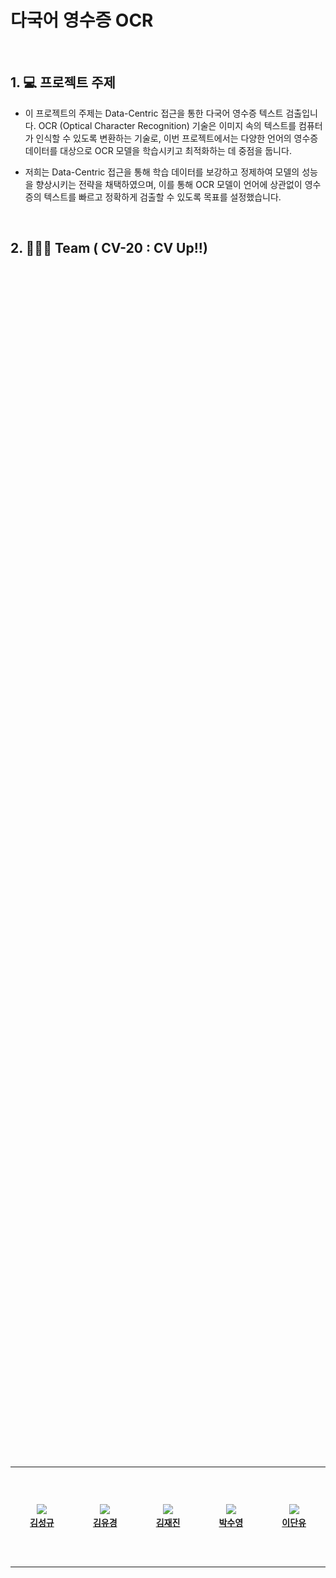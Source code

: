 # 다국어 영수증 OCR
<br>

## 1. 💻 프로젝트 주제

- 이 프로젝트의 주제는 Data-Centric 접근을 통한 다국어 영수증 텍스트 검출입니다. OCR (Optical Character Recognition) 기술은 이미지 속의 텍스트를 컴퓨터가 인식할 수 있도록 변환하는 기술로, 이번 프로젝트에서는 다양한 언어의 영수증 데이터를 대상으로 OCR 모델을 학습시키고 최적화하는 데 중점을 둡니다. 

- 저희는 Data-Centric 접근을 통해 학습 데이터를 보강하고 정제하여 모델의 성능을 향상시키는 전략을 채택하였으며, 이를 통해 OCR 모델이 언어에 상관없이 영수증의 텍스트를 빠르고 정확하게 검출할 수 있도록 목표를 설정했습니다.

<br>

## 2. 🧑‍🤝‍🧑 Team ( CV-20 : CV Up!!)
<div style="display: flex; justify-content: center; align-items: center; height: 100vh;">
    <table style="margin: auto; border-collapse: collapse;">
        <tr height="160px">
            <td align="center" width="150px">
                <a href="https://github.com/kaeh3403"><img height="110px"  src="https://avatars.githubusercontent.com/kaeh3403"></a>
                <br/>
                <a href="https://github.com/kaeh3403"><strong>김성규</strong></a>
                <br />
            </td>
            <td align="center" width="150px">
                <a href="https://github.com/sweetpotato15"><img height="110px"  src="https://avatars.githubusercontent.com/sweetpotato15"/></a>
                <br/>
                <a href="https://github.com/sweetpotato15"><strong>김유경</strong></a>
                <br />
            </td>
            <td align="center" width="150px">
                <a href="https://github.com/jeajin"><img height="110px"  src="https://avatars.githubusercontent.com/jeajin"/></a>
                <br/>
                <a href="https://github.com/jeajin"><strong>김재진</strong></a>
                <br />
            </td>
            <td align="center" width="150px">
                <a href="https://github.com/SuyoungPark11"><img height="110px" src="https://avatars.githubusercontent.com/SuyoungPark11"/></a>
                <br />
                <a href="https://github.com/SuyoungPark11"><strong>박수영</strong></a>
                <br />
            </td>
            <td align="center" width="150px">
                <a href="https://github.com/uddaniiii"><img height="110px" src="https://avatars.githubusercontent.com/uddaniiii"/></a>
                <br />
                <a href="https://github.com/uddaniiii"><strong>이단유</strong></a>
                <br />
            </td>
    </table> 
</div>

|Name|Roles|
|:---:|:---:|
|김성규| 타임라인 관리, EDA 분석 |
|김유경| 보고서 관리, slack 아이디어 공유, EDA 분석 |
|김재진| Github 관리, EDA 분석, HEM |
|박수영| 코드 리팩토링, EDA 분석|
|이단유| 보고서 관리, EDA 분석|

wrap up 레포트 : [wrap up report](etc/cv_20_OCR_Wrap-Up_Report.pdf)

<br>

## 3. 📸 데이터 EDA
-  baseline의 inference 결과를 시각화 해봤을때 영수증의 구분선이나 특수문자가 있는 부분에서 예측이 잘 안되는  경향을 보였기 때문에 json파일의 transcription이 비어있거나, 특수문자가 50% 이상 포함되어 있는 객체들을 제외하고 학습을 진행하여 예측 정확도를 올리는 가설을 설정했습니다.

<br>
<div style="text-align: center;">
  <img src="etc/eda_images/1-1.png" alt="이미지 1-1" width="64%">
  <img src="etc/eda_images/1-2.png" alt="이미지 1-2" width="30%">
</div>
<br>


- 또한, 이미지의 RGB 채널의 평균값을 분석한 결과, 각 채널이 유사한 분포를 보이고 있으며 주로 120~180 사이에 집중되어 있음을 확인했습니다. 이는 색상 정보가 이미지에서 상대적으로 덜 중요하다고 판단하여, 색상에 따른 잡음이나 변동을 줄이기 위해 그레이스케일을 적용하는 방안을 고려하였습니다. 

<br>
<div style="text-align: center;">
  <img src="etc/eda_images/2.png" alt="이미지 2" width="90%">
</div>
<br>


- bounding box 각도 분포를 보면 대부분이 x축에 평행인 분포를 보였으나, 일부 객체의 비틀어진 분포를 확인했습니다. 또한, 이미지 상에서 영수증 영역 밖으로 나오는 bbox가 존재하는 것을 확인했습니다. 이러한 문제를 해결하기 위해 Relabeling 작업을 결정하였습니다.

<br>
<div style="text-align: center;">
  <img src="etc/eda_images/3.png" alt="이미지 3" width="60%">
</div>
<br>


- 언어별 이미지 면적 대비 bounding box 객체 합의 비율 분포를 시각화한 결과 대부분 이미지의 50% 이하 면적을 차지함을 확인했습니다.


<br>
<div style="display: grid; grid-template-columns: repeat(2, 1fr); gap: 10px;">
  <img src="etc/eda_images/4-1.png" alt="이미지 4-1" style="width: 45%;">
  <img src="etc/eda_images/4-2.png" alt="이미지 4-2" style="width: 45%;">
  <img src="etc/eda_images/4-3.png" alt="이미지 4-3" style="width: 45%;">
  <img src="etc/eda_images/4-4.png" alt="이미지 4-4" style="width: 45%;">
</div>
<br>


- 또한 bounding box의 중심점 분포를 시각화한 결과 매우 다양한 크기의 이미지들이 존재하지만 어느 정도의 이미지 크기에 가장 객체가 많이 존재하는지 확인하였습니다.
이 결과들을 통해 영수증의 영역([x_min,y_min],[x_max, y_max])만 crop하여 입력으로 넣는 방안을 고려했습니다.

<br>
<div style="display: grid; grid-template-columns: repeat(2, 1fr); gap: 10px;">
  <img src="etc/eda_images/5-1.png" alt="이미지 5-1" style="width: 45%;">
  <img src="etc/eda_images/5-2.png" alt="이미지 5-2" style="width: 45%;">
  <img src="etc/eda_images/5-3.png" alt="이미지 5-3" style="width: 45%;">
  <img src="etc/eda_images/5-4.png" alt="이미지 5-4" style="width: 45%;">
</div>
<br>


<br>

## 4. 📝프로젝트 수행 결과
### 4.1. Data preprocessing

<br>

- 특수문자 제거
    EDA 결과를 바탕으로 영수증 안의 구분선을 어지럽게 예측하는 문제점을 해결하기위해 transcription의 50%이상이 특수문자이거나 비어있으면(구분선) 그 객체를 제외하고 학습하였습니다. 
    실험 결과를 시각화했을때 바운딩박스가 더 잘 예측된 것 같았지만, precision이 오르고 recall이 떨어져 성능이 근소하게 낮아졌습니다. 하여 구분선을 포함하여 학습하기로 하였습니다.
  
<div style="display: flex; justify-content: center; align-items: center; height: 100vh;">
  <table style="margin: auto; border-collapse: collapse;">
    <thead>
      <tr>
        <th>Data</th>
        <th>Precision</th>
        <th>Recall</th>
        <th>F1 score</th>
      </tr>
    </thead>
    <tbody>
      <tr>
        <td>Original</td>
        <td>0.7775</td>
        <td>0.8570</td>
        <td>0.8153</td>
      </tr>
      <tr>
        <td>Remove special characters</td>
        <td>0.8659</td>
        <td>0.7673</td>
        <td>0.8136</td>
      </tr>
    </tbody>
  </table>
</div>

   

<br>

- Gray-Scale
    
    색상에 따른 잡음이나 변동을 줄이기 위해 그레이스케일 전처리 기법을 적용했으며, 단일 채널로 구성하여 메모리 사용량과 연산 시간을 줄일 수 있었습니다.
    그 결과, precision이 0.7775에서 0.8071로 상승하며 최종 F1 score가 증가하는 것을 확인했습니다.    
<div style="display: flex; justify-content: center; align-items: center;">
  <table style="margin: auto;">
    <thead>
      <tr>
        <th>Data</th>
        <th>Gray-Scale</th>
        <th>Precision</th>
        <th>Recall</th>
        <th>F1 score</th>
      </tr>
    </thead>
    <tbody>
      <tr>
        <td>Original</td>
        <td>X</td>
        <td>0.7775</td>
        <td>0.8570</td>
        <td>0.8153</td>
      </tr>
      <tr>
        <td>Original</td>
        <td>O</td>
        <td>0.8071</td>
        <td>0.8483</td>
        <td>0.8272</td>
      </tr>
    </tbody>
  </table>
</div>
    

    
<br>

- Relabeling
    
    CVAT(Computer Vision Annotation Tool)를 활용하여 영수증 밖으로 벗어난 바운딩 박스를 조정하고, angle loss를 줄이기 위해 바운딩 박스가 x축에 평행하도록 수정했습니다. 또한, 바운딩 박스의 좌표를 좌상단부터 시계 방향 순으로 정렬하여 일관성을 높였습니다.
    Relabeling한 데이터로 실험해본 결과, F1 score는 유사했으나 precision이 0.7775에서 0.8093으로 상승하여 예측의 신뢰도가 향상되었습니다. 이에 따라 이후 실험은 Relabeling한 데이터를 기반으로 진행했습니다.    
<div style="display: flex; justify-content: center; align-items: center;">
  <table style="margin: auto;">
    <thead>
      <tr>
        <th>Data</th>
        <th>Precision</th>
        <th>Recall</th>
        <th>F1 score</th>
      </tr>
    </thead>
    <tbody>
      <tr>
        <td>Original</td>
        <td>0.7775</td>
        <td>0.8570</td>
        <td>0.8153</td>
      </tr>
      <tr>
        <td>Relabeling</td>
        <td>0.8093</td>
        <td>0.8174</td>
        <td>0.8134</td>
      </tr>
    </tbody>
  </table>
</div>
    

    
<br>

- Crop
    
    영수증 이미지의 배경 노이즈를 줄이기 위해 바운딩 박스를 기준으로 이미지를 크롭하여 실험을 진행했습니다. 영수증 영역의 경계를 나타내는 bounding box의 좌표 중 x축과 y축의 최소/최대값을 기준으로 영수증 영역만을 남기고 배경을 제거했습니다.
    결과적으로 F1 score가 크게 감소하였으며, 영수증의 주요 정보 뿐만 아니라 배경 또한 학습에 필요한 정보임을 알 수 있었습니다.    
<div style="display: flex; justify-content: center; align-items: center;">
  <table style="margin: auto;">
    <thead>
      <tr>
        <th>Data</th>
        <th>Crop</th>
        <th>Precision</th>
        <th>Recall</th>
        <th>F1 score</th>
      </tr>
    </thead>
    <tbody>
      <tr>
        <td>Relabeling</td>
        <td>X</td>
        <td>0.8093</td>
        <td>0.8174</td>
        <td>0.8134</td>
      </tr>
      <tr>
        <td>Relabeling</td>
        <td>O</td>
        <td>0.6798</td>
        <td>0.7290</td>
        <td>0.7036</td>
      </tr>
    </tbody>
  </table>
</div>
    

    
<br>

- Hard Example Mining
    
    절취선과 같은 어려운 예제들에 집중하여 모델 성능을 높이고자 3단계에 걸쳐 학습을 진행했습니다.
    
    - Phase 1 : 탐지가 어려운 절취선(ex: ‘*********”)등의 바운딩 박스를 iou 하위 30%인 박스만을 남기고(나머지 마스킹) 학습 진행
        - Phase 1에서 iou 하위 30%(0.62)에 속하는 박스만을 학습에 활용했으나, 학습 후 이들 중 38%의 박스가 IOU 0.62 이상으로 향상
    - Phase 2 : 전체 데이터의 80%로 학습
    - Phase 3 : 전체 데이터로 학습
    Phase 2부터 baseline 대비 F1 score가 1.96% 향상되었으며, Phase 3에서 추가로 3.21% 상승했습니다. 다만 절취선 탐지는 여전히 기대에 미치지 못해, 하위 10%만 마스킹하는 방식으로 개선 가능성을 기대할 수 있었습니다.    
<div style="display: flex; justify-content: center; align-items: center;">
  <table style="margin: auto;">
    <thead>
      <tr>
        <th>Data</th>
        <th>Experiment</th>
        <th>Precision</th>
        <th>Recall</th>
        <th>F1 score</th>
      </tr>
    </thead>
    <tbody>
      <tr>
        <td>Original</td>
        <td>Baseline</td>
        <td>0.7996</td>
        <td>0.8718</td>
        <td>0.8341</td>
      </tr>
      <tr>
        <td>Original</td>
        <td>Phase 1</td>
        <td>0.2736</td>
        <td>0.3789</td>
        <td>0.3177</td>
      </tr>
      <tr>
        <td>Original</td>
        <td>Phase 2</td>
        <td>0.8271</td>
        <td>0.8822</td>
        <td>0.8537</td>
      </tr>
      <tr>
        <td>Original</td>
        <td>Phase 3</td>
        <td>0.8477</td>
        <td>0.8857</td>
        <td>0.8663</td>
      </tr>
    </tbody>
  </table>
</div>
<br>




### 4.2. Data 수집

<br>

- CORD (Consolidated Receipt Dataset)
    
    CLOVA에서 공개한 OCR 영수증 데이터셋으로, 총 1,000건의 인도네시아 가게 및 식당 영수증 이미지로 구성되어 있습니다. 각 이미지는 1:1 대응되는 JSON 파일과 함께 제공되며, 이 중 train과 validation으로 제공된 900장의 이미지를 사용하였습니다.
    
<br>

- SROIE (Scanned Receipts OCR and Information Extraction)
    
    SROIE 데이터셋은 ICDAR 2019의 Robust Reading Challenge의 일환으로 제작된 스캔된 영수증 OCR 및 정보 추출(SROIE)용 데이터셋입니다. 데이터셋에는 영어로 작성된 영수증 이미지가 포함되어 있으며, 각 이미지에 대응하는 txt 파일도 제공되어 총 626장의 이미지를 사용하였습니다.
    

<div style="display: flex; justify-content: center; align-items: center;">
  <table style="margin: auto;">
    <thead>
      <tr>
        <th>Data</th>
        <th>Experiment</th>
        <th>Precision</th>
        <th>Recall</th>
        <th>F1 score</th>
      </tr>
    </thead>
    <tbody>
      <tr>
        <td>Relabeling</td>
        <td></td>
        <td>0.8093</td>
        <td>0.8174</td>
        <td>0.8134</td>
      </tr>
      <tr>
        <td>Relabeling + CORD</td>
        <td>Gray-Scale</td>
        <td>0.8995</td>
        <td>0.8606</td>
        <td>0.8796</td>
      </tr>
      <tr>
        <td>Relabeling + CORD + SROIE</td>
        <td>Gray-Scale</td>
        <td>0.8901</td>
        <td>0.7419</td>
        <td>0.8092</td>
      </tr>
    </tbody>
  </table>
</div>

### 4.3. Finetuning

Grid Search, Random Search, Bayesian Optimization, TPE(Tree-structured Parzen Estimator), PBT(Population-based Training) 등의 방법을 고려했지만 시간 상의 관계로 Bayesian Optimization을 사용하는 것이 효율적이라고 판단하여 실험했습니다. 하지만 성능이 좋지 않아 최종 결과에는 적용하지 않았습니다.

<br>

### 4.4. Ensemble

여러 모델의 예측 결과를 결합하여 모델의 일반화 성능을 향상시키기 위해 앙상블을 진행하였습니다. 모델 특성 상 confidence score를 얻을 수 없는 점을 감안하여 IOU 임계값과 투표 수를 기준으로 여러 모델의 예측 결과를 결합하는 방식으로 앙상블을 진행했습니다. 구체적으로, 여러 모델의 예측을 IOU를 기준으로 병합하고, 각 박스가 최소 투표 수 이상의 모델에서 동의한 결과일 경우에만 최종 박스로 확정했습니다. 이를 통해, 각 모델의 예측을 보강하고, 서로 겹치는 예측을 평균화하여 더 정확한 결과를 얻을 수 있었습니다.

<div style="display: flex; justify-content: center; align-items: center;">
  <table style="margin: auto;">
    <thead>
      <tr>
        <th></th>
        <th>Dataset</th>
        <th>Preprocessing</th>
        <th>Precision</th>
        <th>Recall</th>
        <th>F1 score</th>
      </tr>
    </thead>
    <tbody>
      <tr>
        <td>Model 1</td>
        <td>Relabel</td>
        <td>Hard Example Mining</td>
        <td>0.8477</td>
        <td>0.8857</td>
        <td>0.8663</td>
      </tr>
      <tr>
        <td>Model 2</td>
        <td>Relabel + CORD</td>
        <td>Gray-Scale</td>
        <td>0.8995</td>
        <td>0.8606</td>
        <td>0.8796</td>
      </tr>
      <tr>
        <td>Model 3</td>
        <td>Base + CORD</td>
        <td></td>
        <td>0.8661</td>
        <td>0.8754</td>
        <td>0.8707</td>
      </tr>
    </tbody>
  </table>
</div>

위의 세 모델로 앙상블한 결과 가장 좋은 성능을 보였습니다. 

<div style="display: flex; justify-content: center; align-items: center;">
  <table style="margin: auto;">
    <thead>
      <tr>
        <th>IOU threshold</th>
        <th>Vote</th>
        <th>Model</th>
        <th>Precision</th>
        <th>Recall</th>
        <th>F1 score</th>
      </tr>
    </thead>
    <tbody>
      <tr>
        <td>0.7</td>
        <td>2</td>
        <td>1 + 2 + 3</td>
        <td>0.9427</td>
        <td>0.8679</td>
        <td>0.9038</td>
      </tr>
    </tbody>
  </table>
</div>


<br>

## 5. 전체 파이프라인
<div style="text-align: center;">
  <img src="etc/eda_images/6.png" alt="이미지 6" width="80%">
</div>
<br>

- **GPU:** Tesla V100-SXM2-32GB
- **CPU**: Intel(R) Xeon(R) Gold 5120 CPU @ 2.20GHz
- **운영체제**: Ubuntu 20.04.6 LTS (Focal Fossa)



```
부스트코스 강의 수강 및 과제 : 24.09.30 ~ 24.10.06
데이터 EDA / 데이터 전처리 / 베이스라인 모델 학습 : 24.10.07 ~ 24.10.13
데이터 증강 및 모델 성능 개선 : 24.10.14 ~ 24.10.18
하이퍼 파라미터 튜닝 / 앙상블 : 24.10.19 ~ 24.10.24
최종 자료 정리 및 문서화 : 24.10.25 ~ 24.10.28
```

<br>

## 6. 프로젝트 구조
프로젝트는 다음과 같은 구조로 구성되어 있습니다. 
```
📦level2-cv-datacentric-cv-20
 ┣ 📂base
 ┣ 📂data
 ┣ 📂data_loader
 ┣ 📂eda
 ┣ 📂predictions
 ┣ 📂trained_models
 ┣ 📜deteval.py
 ┣ 📜inference.py
 ┣ 📜requirements.txt
 ┗ 📜train.py
```

<br/>

## 7. 기타사항

- 본 프로젝트에서 사용한 데이터셋의 적용 저작권 라이선스인 CC-BY-NC-ND([link](https://creativecommons.org/licenses/by/2.0/kr/))의 가이드를 준수하고 있습니다.

